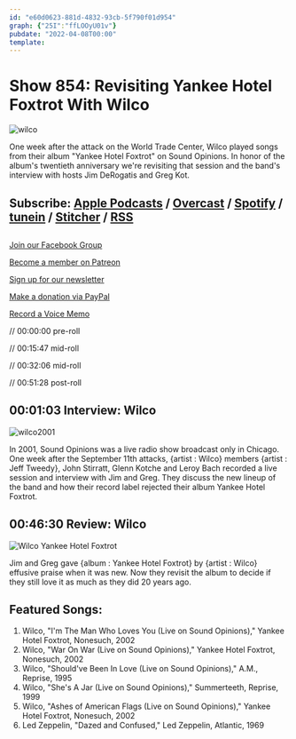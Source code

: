 ```yaml
---
id: "e60d0623-881d-4832-93cb-5f790f01d954"
graph: {"25I":"ffLOOyU01v"}
pubdate: "2022-04-08T00:00"
template: 
---
```






# Show 854: Revisiting Yankee Hotel Foxtrot With Wilco

![wilco](https://static.soundopinions.org/images/2022/r-2494297-1287092138.jpeg)

One week after the attack on the World Trade Center, Wilco played songs from their album "Yankee Hotel Foxtrot" on Sound Opinions. In honor of the album's twentieth anniversary we're revisiting that session and the band's interview with hosts Jim DeRogatis and Greg Kot.



## Subscribe: [Apple Podcasts](https://itunes.apple.com/us/podcast/sound-opinions/id94793843) / [Overcast](https://overcast.fm/itunes94793843/sound-opinions) / [Spotify](https://open.spotify.com/show/1kNR8YL7TBrQuRxDdS4wtU) / [tunein](https://tunein.com/podcasts/Music-Podcasts/Sound-Opinions-p60273/) / [Stitcher](http://www.stitcher.com/podcast/sound-opinions) / [RSS](https://feeds.simplecast.com/Nn6fjnB0)



## 

[Join our Facebook Group](https://bit.ly/3sivr9T)

[Become a member on Patreon](https://bit.ly/3slWZvc)

[Sign up for our newsletter](https://bit.ly/3eEvRnG)

[Make a donation via PayPal](https://bit.ly/3dmt9lU)

[Record a Voice Memo](https://bit.ly/2RyD5Ah)

// 00:00:00 pre-roll

// 00:15:47 mid-roll

// 00:32:06 mid-roll

// 00:51:28 post-roll



## 00:01:03 Interview: Wilco

![wilco2001](https://static.soundopinions.org/images/2022/wilco-2002.jpeg)

In 2001, Sound Opinions was a live radio show broadcast only in Chicago. One week after the September 11th attacks, {artist : Wilco} members {artist : Jeff Tweedy}, John Stirratt, Glenn Kotche and Leroy Bach recorded a live session and interview with Jim and Greg. They discuss the new lineup of the band and how their record label rejected their album Yankee Hotel Foxtrot.



## 00:46:30 Review: Wilco

![Wilco Yankee Hotel Foxtrot](https://static.soundopinions.org/assets/854/25I2.jpg)

Jim and Greg gave {album : Yankee Hotel Foxtrot} by {artist : Wilco} effusive praise when it was new. Now they revisit the album to decide if they still love it as much as they did 20 years ago.



## Featured Songs:

1. Wilco, "I'm The Man Who Loves You (Live on Sound Opinions)," Yankee Hotel Foxtrot, Nonesuch, 2002
2. Wilco, "War On War (Live on Sound Opinions)," Yankee Hotel Foxtrot, Nonesuch, 2002
3. Wilco, "Should've Been In Love (Live on Sound Opinions)," A.M., Reprise, 1995
4. Wilco, "She's A Jar (Live on Sound Opinions)," Summerteeth, Reprise, 1999
5. Wilco, "Ashes of American Flags (Live on Sound Opinions)," Yankee Hotel Foxtrot, Nonesuch, 2002
6. Led Zeppelin, "Dazed and Confused," Led Zeppelin, Atlantic, 1969